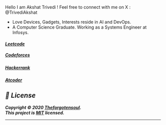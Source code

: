 Hello I am Akshat Trivedi ! 
Feel free to connect with me on X : @TrivediAkshat

 *    Love Devices, Gadgets,  Interests reside in AI and DevOps.
 *    A Computer Science Graduate. Working as a Systems Engineer at Infosys.

<p css="display:flex">
  <a href="https://leetcode.com/u/akshattrivedi9/">
    <h5>Leetcode<h5>
  </a>
  <a href="https://codeforces.com/profile/akshattrivedi9">
    <h5>Codeforces</h5>
  </a>
  <a href="https://www.hackerrank.com/profile/akshat_trivedi">
    <h5>Hackerrank</h5>
  </a>
  <a href="https://atcoder.jp/users/Akshattrivedi9"> 
    <h5>Atcoder</h5>
  </a>
</p>


## 📝 License

Copyright © 2020 [Theforgotensoul](https://github.com/Theforgotensoul).<br />
This project is [MIT](https://github.com/TheForgotensoul/theforgotensoul/blob/master/LICENSE) licensed.

---
